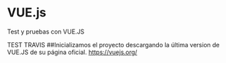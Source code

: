# VUE.js
Test y pruebas con VUE.JS

TEST TRAVIS
##Inicializamos el proyecto descargando la última version de VUE.JS de su página oficial. <a href="https://vuejs.org/" title="">https://vuejs.org/</a>
